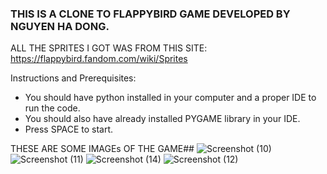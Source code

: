 ### THIS IS A CLONE TO FLAPPYBIRD GAME DEVELOPED BY NGUYEN HA DONG. 
ALL THE SPRITES I GOT WAS FROM THIS SITE: https://flappybird.fandom.com/wiki/Sprites

Instructions and Prerequisites:
- You should have python installed in your computer and a proper IDE to run the code.
- You should also have already installed PYGAME library in your IDE.
- Press SPACE to start.


THESE ARE SOME IMAGEs OF THE GAME##
![Screenshot (10)](https://github.com/user-attachments/assets/ecee44e8-1ce6-4aec-a79d-84995279720d)
![Screenshot (11)](https://github.com/user-attachments/assets/03e91f08-7720-4e74-be86-46c9c0881a57)
![Screenshot (14)](https://github.com/user-attachments/assets/780ea585-c8c4-454b-bee4-ed992b9b569e)
![Screenshot (12)](https://github.com/user-attachments/assets/9fd29174-b7ea-4579-86a0-f2fbbf897415)
